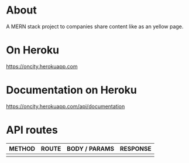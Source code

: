 # About
A MERN stack project to companies share content like as an yellow page.

# On Heroku
https://oncity.herokuapp.com

# Documentation on Heroku
https://oncity.herokuapp.com/api/documentation

# API routes

| METHOD | ROUTE | BODY / PARAMS | RESPONSE
|-|-|-|-|
||||
